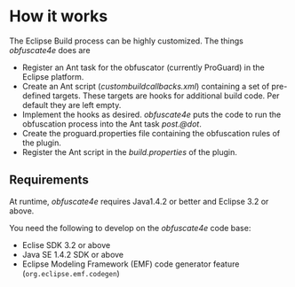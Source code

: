 # How it works #

The Eclipse Build process can be highly customized. The things _obfuscate4e_ does are

  * Register an Ant task for the obfuscator (currently ProGuard) in the Eclipse platform.
  * Create an Ant script (_custombuildcallbacks.xml_) containing a set of pre-defined targets. These targets are hooks for additional build code. Per default they are left empty.
  * Implement the hooks as desired. _obfuscate4e_ puts the code to run the obfuscation process into the Ant task _post.@dot_.
  * Create the proguard.properties file containing the obfuscation rules of the plugin.
  * Register the Ant script in the _build.properties_ of the plugin.

## Requirements ##

At runtime, _obfuscate4e_ requires Java1.4.2 or better and Eclipse 3.2 or above.

You need the following to develop on the _obfuscate4e_ code base:

  * Eclise SDK 3.2 or above
  * Java SE 1.4.2 SDK or above
  * Eclipse Modeling Framework (EMF) code generator feature (`org.eclipse.emf.codegen`)